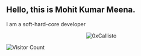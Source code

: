 <h2>Hello, this is Mohit Kumar Meena.</h2>
<p>I am a soft-hard-core developer</p>



<p align='center'><img align="center" src="https://github-readme-streak-stats.herokuapp.com/?user=0xCallisto&theme=dark&background=000000" alt="0xCallisto" /></p>

![Visitor Count](https://profile-counter.glitch.me/0xCallisto/count.svg) 

